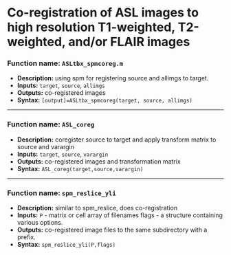 # Co-registration of ASL images to high resolution T1-weighted, T2-weighted, and/or FLAIR images

### Function name: `ASLtbx_spmcoreg.m`
*   **Description:** using spm for registering source and allimgs to target.
*   **Inputs:** `target`, `source`, `allimgs`
*   **Outputs:** co-registered images
*   **Syntax:** `[output]=ASLtbx_spmcoreg(target, source, allimgs)`

---

### Function name: `ASL_coreg`
*   **Description:** coregister source to target and apply transform matrix to source and varargin
*   **Inputs:** `target`, `source`, `varargin`
*   **Outputs:** co-registered images and transformation matrix
*   **Syntax:** `ASL_coreg(target,source,varargin)`

---

### Function name: `spm_reslice_yli`
*   **Description:** similar to spm_reslice, does co-registration
*   **Inputs:** `P` - matrix or cell array of filenames flags - a structure containing various options.
*   **Outputs:** co-registered image files to the same subdirectory with a prefix.
*   **Syntax:** `spm_reslice_yli(P,flags)`